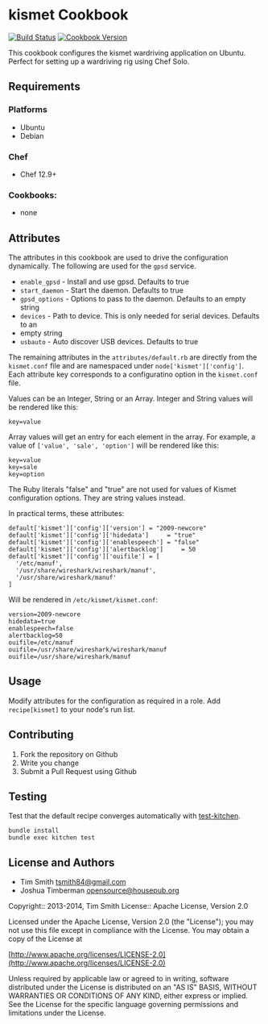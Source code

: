 # kismet Cookbook
[![Build Status](https://travis-ci.org/tas50/chef-kismet.svg?branch=master)](https://travis-ci.org/tas50/chef-kismet) [![Cookbook Version](https://img.shields.io/cookbook/v/kismet.svg)](https://supermarket.chef.io/cookbooks/kismet)

This cookbook configures the kismet wardriving application on Ubuntu.  Perfect for setting up a wardriving rig using Chef Solo.

## Requirements

### Platforms

- Ubuntu
- Debian

### Chef

- Chef 12.9+

### Cookbooks:

- none

## Attributes

The attributes in this cookbook are used to drive the configuration dynamically. The following are used for the `gpsd` service.
- `enable_gpsd` - Install and use gpsd.  Defaults to true
- `start_daemon` - Start the daemon.  Defaults to true
- `gpsd_options` - Options to pass to the daemon.  Defaults to an empty string
- `devices` - Path to device.  This is only needed for serial devices.  Defaults to an
- empty string
- `usbauto` - Auto discover USB devices.  Defaults to true

The remaining attributes in the `attributes/default.rb` are directly from the `kismet.conf` file and are namespaced under `node['kismet']['config']`. Each attribute key corresponds to a configuratino option in the `kismet.conf` file.

Values can be an Integer, String or an Array. Integer and String values will be rendered like this:

```
key=value
```

Array values will get an entry for each element in the array. For example, a value of `['value', 'sale', 'option']` will be rendered like this:

```
key=value
key=sale
key=option
```

The Ruby literals "false" and "true" are not used for values of Kismet configuration options. They are string values instead.

In practical terms, these attributes:

```
default['kismet']['config']['version'] = "2009-newcore"
default['kismet']['config']['hidedata']     = "true"
default['kismet']['config']['enablespeech'] = "false"
default['kismet']['config']['alertbacklog']     = 50
default['kismet']['config']['ouifile'] = [
  '/etc/manuf',
  '/usr/share/wireshark/wireshark/manuf',
  '/usr/share/wireshark/manuf'
]
```

Will be rendered in `/etc/kismet/kismet.conf`:

```
version=2009-newcore
hidedata=true
enablespeech=false
alertbacklog=50
ouifile=/etc/manuf
ouifile=/usr/share/wireshark/wireshark/manuf
ouifile=/usr/share/wireshark/manuf
```

## Usage
Modify attributes for the configuration as required in a role. Add `recipe[kismet]` to your node's run list.

## Contributing
1. Fork the repository on Github
2. Write you change
3. Submit a Pull Request using Github

## Testing
Test that the default recipe converges automatically with [test-kitchen](http://rubygems.org/gems/test-kitchen).

```
bundle install
bundle exec kitchen test
```

## License and Authors
- Tim Smith [tsmith84@gmail.com](mailto:tsmith84@gmail.com)
- Joshua Timberman [opensource@housepub.org](mailto:opensource@housepub.org)

Copyright:: 2013-2014, Tim Smith License:: Apache License, Version 2.0

Licensed under the Apache License, Version 2.0 (the "License"); you may not use this file except in compliance with the License. You may obtain a copy of the License at

   [http://www.apache.org/licenses/LICENSE-2.0](http://www.apache.org/licenses/LICENSE-2.0)

Unless required by applicable law or agreed to in writing, software distributed under the License is distributed on an "AS IS" BASIS, WITHOUT WARRANTIES OR CONDITIONS OF ANY KIND, either express or implied. See the License for the specific language governing permissions and limitations under the License.
